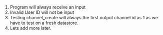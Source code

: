 1. Program will always receive an input 
2. Invalid User ID will not be input 
3. Testing channel_create will always the first output channel id as 1 as we have to test on a fresh datastore. 
4. Lets add more later. 
